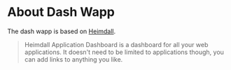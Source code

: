 # About Dash Wapp

The dash wapp is based on [Heimdall](https://heimdall.site/).

> Heimdall Application Dashboard is a dashboard for all your web applications. It doesn't need to be limited to applications though, you can add links to anything you like.
